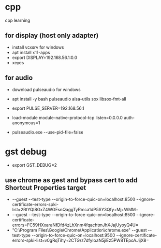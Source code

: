 # cpp
cpp learning 

## for display (host only adapter)
* install vcxsrv for windows
* apt install x11-apps
* export DISPLAY=192.168.56.1:0.0
* xeyes

## for audio
* download pulseaudio for windows

* apt install -y bash pulseaudio alsa-utils sox libsox-fmt-all

* export PULSE_SERVER=192.168.56.1
* load-module module-native-protocol-tcp listen=0.0.0.0 auth-anonymous=1
* pulseaudio.exe --use-pid-file=false

# gst debug 
* export GST_DEBUG=2

## use chrome as gest and bypass cert to add Shortcut Properties target
* --guest  --test-type --origin-to-force-quic-on=localhost:8500 --ignore-certificate-errors-spki-list=2RtYQI8GxZ4WGEsnQaggTyRmca1dP5SY3Qfy+Mj+WMM=
* --guest  --test-type --origin-to-force-quic-on=localhost:8500 --ignore-certificate-errors=FC59HXxaraNfDfd4zLhXnm4fqachtmJhXJajUyoyQ4U=
* "C:\Program Files\Google\Chrome\Application\chrome.exe" --guest  --test-type --origin-to-force-quic-on=localhost:9500 --ignore-certificate-errors-spki-list=v0gRqTihy+2CTG/z7dfyIoaN5jiEz5PW8TEpoAJijX8=